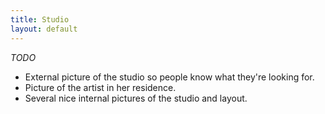 ```yaml
---
title: Studio
layout: default
---
```


*TODO*

* External picture of the studio so people know what they're looking for.
* Picture of the artist in her residence.
* Several nice internal pictures of the studio and layout.
